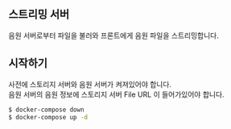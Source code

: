 ## 스트리밍 서버

음원 서버로부터 파일을 불러와 프론트에게 음원 파일을 스트리밍합니다.

## 시작하기

사전에 스토리지 서버와 음원 서버가 켜져있어야 합니다.  
음원 서버의 음원 정보에 스토리지 서버 File URL 이 들어가있어야 합니다.

```bash
$ docker-compose down
$ docker-compose up -d
```
